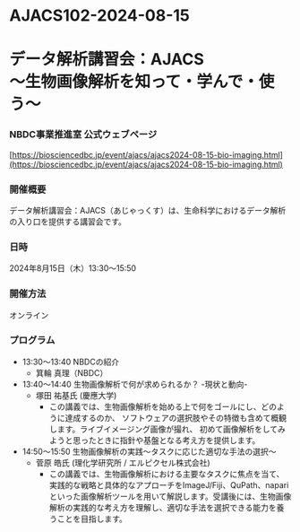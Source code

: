 # AJACS102-2024-08-15
# データ解析講習会：AJACS<br/>〜生物画像解析を知って・学んで・使う〜

### NBDC事業推進室 公式ウェブページ
[https://biosciencedbc.jp/event/ajacs/ajacs2024-08-15-bio-imaging.html](https://biosciencedbc.jp/event/ajacs/ajacs2024-08-15-bio-imaging.html)

### 開催概要
データ解析講習会：AJACS（あじゃっくす）は、生命科学におけるデータ解析の入り口を提供する講習会です。

### 日時
2024年8月15日（木）13:30～15:50

### 開催方法
オンライン

### プログラム
- 13:30～13:40	NBDCの紹介
  - 箕輪 真理（NBDC） 
- 13:40～14:40  生物画像解析で何が求められるか？ -現状と動向-
  - 塚田 祐基氏 (慶應大学)
    - この講義では、生物画像解析を始める上で何をゴールにし、どのように達成するのか、 ソフトウェアの選択肢やその特徴も含めて概観します。ライブイメージング画像が撮れ、 初めて画像解析をしてみようと思ったときに指針や基盤となる考え方を提供します。
- 14:50～15:50  生物画像解析の実践〜タスクに応じた適切な手法の選択〜
  -	菅原 皓氏 (理化学研究所 / エルピクセル株式会社)
    - この講義では、生物画像解析における主要なタスクに焦点を当て、実践的な戦略と具体的なアプローチをImageJ/Fiji、QuPath、napariといった画像解析ツールを用いて解説します。受講後には、生物画像解析の実践的な考え方を理解し、適切な手法を選択できる能力を養うことを目指します。
